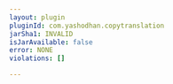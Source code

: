 ```yaml
---
layout: plugin
pluginId: com.yashodhan.copytranslation
jarSha1: INVALID
isJarAvailable: false
error: NONE
violations: []

---
```

